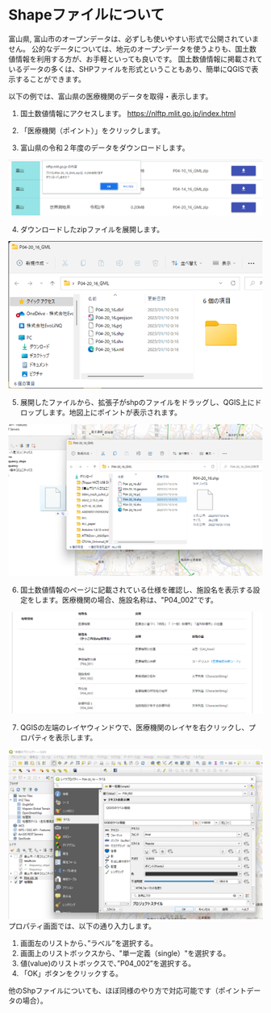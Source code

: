 # Shapeファイルについて
富山県, 富山市のオープンデータは、必ずしも使いやすい形式で公開されていません。
公的なデータについては、地元のオープンデータを使うよりも、国土数値情報を利用する方が、お手軽といっても良いです。
国土数値情報に掲載されているデータの多くは、SHPファイルを形式ということもあり、簡単にQGISで表示することができます。

以下の例では、富山県の医療機関のデータを取得・表示します。

1. 国土数値情報にアクセスします。
https://nlftp.mlit.go.jp/index.html

2. 「医療機関（ポイント）」をクリックします。

3. 富山県の令和２年度のデータをダウンロードします。
    
![プラグイン](./img/kokudo1.png )
    
4. ダウンロードしたzipファイルを展開します。
    
![プラグイン](./img/kokudo2.png )
 
5. 展開したファイルから、拡張子がshpのファイルをドラッグし、QGIS上にドロップします。地図上にポイントが表示されます。
    
![プラグイン](./img/kokudo3.png )
 
6. 国土数値情報のページに記載されている仕様を確認し、施設名を表示する設定をします。医療機関の場合、施設名称は、"P04_002"です。

![プラグイン](./img/kokudo4.png )

7. QGISの左端のレイヤウィンドウで、医療機関のレイヤを右クリックし、プロパティを表示します。

![プラグイン](./img/kokudo5.png )
プロパティ画面では、以下の通り入力します。
  1. 画面左のリストから、”ラベル”を選択する。
  2. 画面上のリストボックスから、"単一定義（single）"を選択する。
  3. 値(value)のリストボックスで、”P04_002”を選択する。
  4. 「OK」ボタンをクリックする。

他のShpファイルについても、ほぼ同様のやり方で対応可能です（ポイントデータの場合）。





